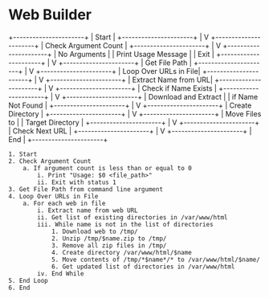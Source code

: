 # Web Builder 

+----------------------+
|   Start              |
+----------------------+
          |
          V
+----------------------+
| Check Argument Count |
+----------------------+
          |
          V
+----------------------+
| No Arguments         |
| Print Usage Message  |
| Exit                 |
+----------------------+
          |
          V
+----------------------+
| Get File Path        |
+----------------------+
          |
          V
+----------------------+
| Loop Over URLs in File|
+----------------------+
          |
          V
+----------------------+
| Extract Name from URL|
+----------------------+
          |
          V
+----------------------+
| Check if Name Exists  |
+----------------------+
          |
          V
+----------------------+
| Download and Extract |
| if Name Not Found    |
+----------------------+
          |
          V
+----------------------+
| Create Directory     |
+----------------------+
          |
          V
+----------------------+
| Move Files to        |
| Target Directory     |
+----------------------+
          |
          V
+----------------------+
| Check Next URL       |
+----------------------+
          |
          V
+----------------------+
|   End                |
+----------------------+


```
1. Start
2. Check Argument Count
    a. If argument count is less than or equal to 0
        i. Print "Usage: $0 <file_path>"
        ii. Exit with status 1
3. Get File Path from command line argument
4. Loop Over URLs in File
    a. For each web in file
        i. Extract name from web URL
        ii. Get list of existing directories in /var/www/html
        iii. While name is not in the list of directories
            1. Download web to /tmp/
            2. Unzip /tmp/$name.zip to /tmp/
            3. Remove all zip files in /tmp/
            4. Create directory /var/www/html/$name
            5. Move contents of /tmp/*$name*/* to /var/www/html/$name/
            6. Get updated list of directories in /var/www/html
        iv. End While
5. End Loop
6. End
```
